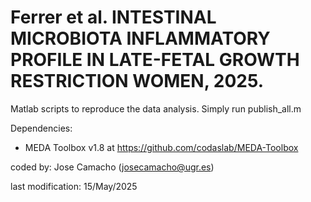 # Ferrer et al. INTESTINAL MICROBIOTA INFLAMMATORY PROFILE IN LATE-FETAL GROWTH RESTRICTION WOMEN, 2025.

Matlab scripts to reproduce the data analysis. Simply run publish_all.m

Dependencies: 
- MEDA Toolbox v1.8 at https://github.com/codaslab/MEDA-Toolbox

coded by: Jose Camacho (josecamacho@ugr.es)

last modification: 15/May/2025
